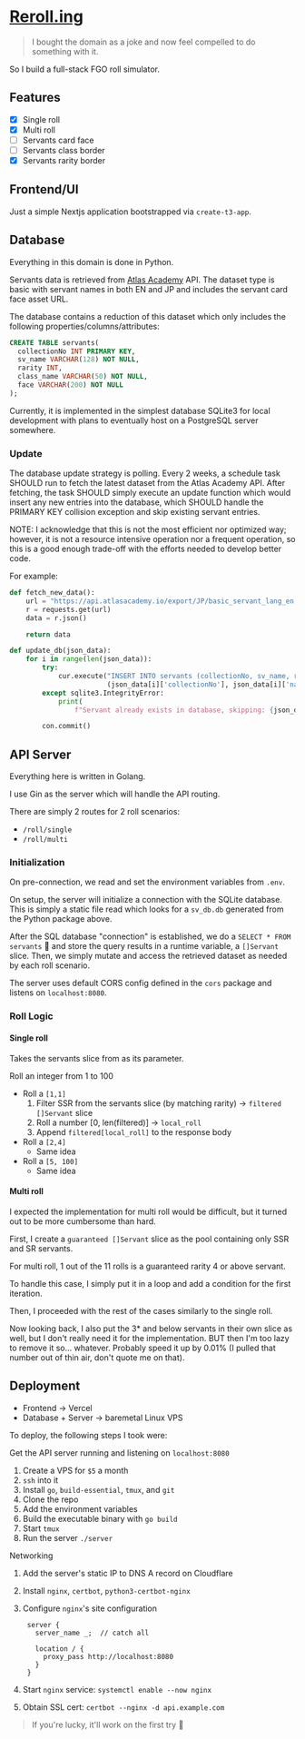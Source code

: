 # [Reroll.ing](https://reroll.ing)

> I bought the domain as a joke and now feel compelled to do something with it.

So I build a full-stack FGO roll simulator.

## Features

- [x] Single roll
- [x] Multi roll
- [ ] Servants card face
- [ ] Servants class border
- [x] Servants rarity border

## Frontend/UI

Just a simple Nextjs application bootstrapped via `create-t3-app`.

## Database

Everything in this domain is done in Python.

Servants data is retrieved from [Atlas Academy](https://atlasacademy.io) API. The dataset type is basic with servant names in both EN and JP and includes the servant card face asset URL.

The database contains a reduction of this dataset which only includes the following properties/columns/attributes:

```sql
CREATE TABLE servants(
  collectionNo INT PRIMARY KEY,
  sv_name VARCHAR(128) NOT NULL,
  rarity INT,
  class_name VARCHAR(50) NOT NULL,
  face VARCHAR(200) NOT NULL
);
```

Currently, it is implemented in the simplest database SQLite3 for local development with plans to eventually host on a PostgreSQL server somewhere.

### Update

The database update strategy is polling. Every 2 weeks, a schedule task SHOULD run to fetch the latest dataset from the Atlas Academy API. After fetching, the task SHOULD simply execute an update function which would insert any new entries into the database, which SHOULD handle the PRIMARY KEY collision exception and skip existing servant entries.

NOTE: I acknowledge that this is not the most efficient nor optimized way; however, it is not a resource intensive operation nor a frequent operation, so this is a good enough trade-off with the efforts needed to develop better code.

For example:

```python
def fetch_new_data():
    url = "https://api.atlasacademy.io/export/JP/basic_servant_lang_en.json"
    r = requests.get(url)
    data = r.json()

    return data

def update_db(json_data):
    for i in range(len(json_data)):
        try:
            cur.execute("INSERT INTO servants (collectionNo, sv_name, rarity, class_name, face) VALUES (?, ?, ?, ?, ?)",
                        (json_data[i]['collectionNo'], json_data[i]['name'], json_data[i]['rarity'], json_data[i]['className'], json_data[i]['face']))
        except sqlite3.IntegrityError:
            print(
                f"Servant already exists in database, skipping: {json_data[i]['collectionNo']} - \"{json_data[i]['name']}\"")

        con.commit()
```

## API Server

Everything here is written in Golang.

I use Gin as the server which will handle the API routing.

There are simply 2 routes for 2 roll scenarios:

- `/roll/single`
- `/roll/multi`

### Initialization

On pre-connection, we read and set the environment variables from `.env`.

On setup, the server will initialize a connection with the SQLite database. This is simply a static file read which looks for a `sv_db.db` generated from the Python package above.

After the SQL database "connection" is established, we do a `SELECT * FROM servants` 🤡 and store the query results in a runtime variable, a `[]Servant` slice. Then, we simply mutate and access the retrieved dataset as needed by each roll scenario.

The server uses default CORS config defined in the `cors` package and listens on `localhost:8080`.

### Roll Logic

#### Single roll

Takes the servants slice from as its parameter.

Roll an integer from 1 to 100

- Roll a `[1,1]`
  1. Filter SSR from the servants slice (by matching rarity) -> `filtered []Servant` slice
  2. Roll a number [0, len(filtered)] -> `local_roll`
  3. Append `filtered[local_roll]` to the response body
- Roll a `[2,4]`
  - Same idea
- Roll a `[5, 100]`
  - Same idea

#### Multi roll

I expected the implementation for multi roll would be difficult, but it turned out to be more cumbersome than hard.

First, I create a `guaranteed []Servant` slice as the pool containing only SSR and SR servants.

For multi roll, 1 out of the 11 rolls is a guaranteed rarity 4 or above servant.

To handle this case, I simply put it in a loop and add a condition for the first iteration.

Then, I proceeded with the rest of the cases similarly to the single roll.

Now looking back, I also put the 3\* and below servants in their own slice as well, but I don't really need it for the implementation. BUT then I'm too lazy to remove it so... whatever. Probably speed it up by 0.01% (I pulled that number out of thin air, don't quote me on that).

## Deployment

- Frontend -> Vercel
- Database + Server -> baremetal Linux VPS

To deploy, the following steps I took were:

Get the API server running and listening on `localhost:8080`

1. Create a VPS for `$5` a month
2. `ssh` into it
3. Install `go`, `build-essential`, `tmux`, and `git`
4. Clone the repo
5. Add the environment variables
6. Build the executable binary with `go build`
7. Start `tmux`
8. Run the server `./server`

Networking

1. Add the server's static IP to DNS A record on Cloudflare
2. Install `nginx`, `certbot`, `python3-certbot-nginx`
3. Configure `nginx`'s site configuration

   ```nginx
    server {
      server_name _;  // catch all

      location / {
        proxy_pass http://localhost:8080
      }
    }
   ```

4. Start `nginx` service: `systemctl enable --now nginx`
5. Obtain SSL cert: `certbot --nginx -d api.example.com`

> If you're lucky, it'll work on the first try 🥲
